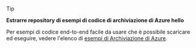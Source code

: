 > [!TIP]
> 
> **Estrarre repository di esempi di codice di archiviazione di Azure hello**
> 
> Per esempi di codice end-to-end facile da usare che è possibile scaricare ed eseguire, vedere l'elenco di [esempi di Archiviazione di Azure](https://docs.microsoft.com/en-us/azure/storage/storage-samples-dotnet).


